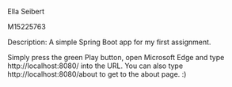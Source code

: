 Ella Seibert

M15225763

Description: A simple Spring Boot app for my first assignment.

Simply press the green Play button, open Microsoft Edge and type http://localhost:8080/ into the URL. You can also type http://localhost:8080/about to get to the about page. :)